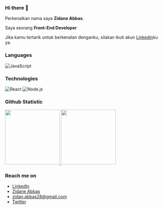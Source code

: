 ### Hi there 👋

Perkenalkan nama saya **Zidane Abbas**.<br>

Saya seorang **Front-End Developer**<br>

Jika kamu tertarik untuk berkenalan denganku, silakan ikuti akun [Linkedin](www.linkedin.com/in/zidane-abbas)ku ya.

### Languages
![JavaScript](https://img.shields.io/badge/-JavaScript-000?&logo=JavaScript)

### Technologies
![React](https://img.shields.io/badge/-React-000?&logo=React)
![Node.js](https://img.shields.io/badge/-Node.js-000?&logo=node.js)

### Github Statistic
<p align="left">
<a href="https://github.com/zidanabbas">
  <img height="180em" src="https://github-readme-stats-eight-theta.vercel.app/api?username=zidanabbas&show_icons=true&theme=algolia&include_all_commits=true&count_private=true"/>
  <img height="180em" src="https://github-readme-stats-eight-theta.vercel.app/api/top-langs/?username=zidanabbas&layout=compact&theme=algolia"/>
</a>
</p>

### Reach me on
- <a href="www.linkedin.com/in/zidane-abbas">LinkedIn</a>
- <a href="https://zidanabbas.vercel.app/">Zidane Abbas</a>
- zidan.abbas28@gmail.com
- <a href="https://twitter.com/zdnabbs">Twitter</a>

